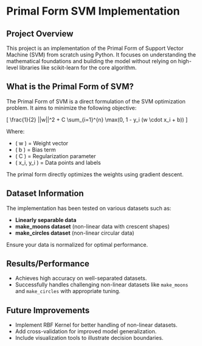 # Primal Form SVM Implementation

## Project Overview

This project is an implementation of the Primal Form of Support Vector Machine (SVM) from scratch using Python. It focuses on understanding the mathematical foundations and building the model without relying on high-level libraries like scikit-learn for the core algorithm.

## What is the Primal Form of SVM?

The Primal Form of SVM is a direct formulation of the SVM optimization problem. It aims to minimize the following objective:

\[ \frac{1}{2} ||w||^2 + C \sum_{i=1}^{n} \max(0, 1 - y_i (w \cdot x_i + b)) \]

Where:
- \( w \) = Weight vector
- \( b \) = Bias term
- \( C \) = Regularization parameter
- \( x_i, y_i \) = Data points and labels

The primal form directly optimizes the weights using gradient descent.

## Dataset Information

The implementation has been tested on various datasets such as:
- **Linearly separable data**
- **make_moons dataset** (non-linear data with crescent shapes)
- **make_circles dataset** (non-linear circular data)

Ensure your data is normalized for optimal performance.

## Results/Performance

- Achieves high accuracy on well-separated datasets.
- Successfully handles challenging non-linear datasets like `make_moons` and `make_circles` with appropriate tuning.

## Future Improvements

- Implement RBF Kernel for better handling of non-linear datasets.
- Add cross-validation for improved model generalization.
- Include visualization tools to illustrate decision boundaries.

